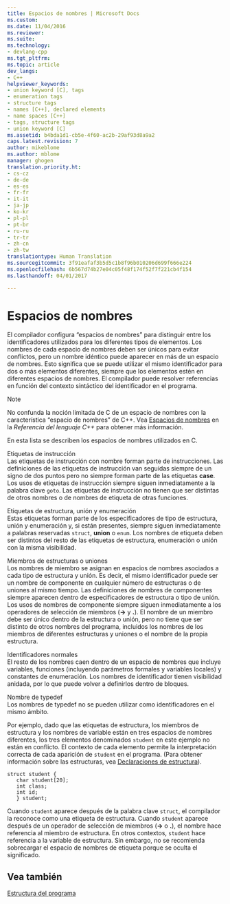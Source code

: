 ```yaml
---
title: Espacios de nombres | Microsoft Docs
ms.custom: 
ms.date: 11/04/2016
ms.reviewer: 
ms.suite: 
ms.technology:
- devlang-cpp
ms.tgt_pltfrm: 
ms.topic: article
dev_langs:
- C++
helpviewer_keywords:
- union keyword [C], tags
- enumeration tags
- structure tags
- names [C++], declared elements
- name spaces [C++]
- tags, structure tags
- union keyword [C]
ms.assetid: b4bda1d1-cb5e-4f60-ac2b-29af93d8a9a2
caps.latest.revision: 7
author: mikeblome
ms.author: mblome
manager: ghogen
translation.priority.ht:
- cs-cz
- de-de
- es-es
- fr-fr
- it-it
- ja-jp
- ko-kr
- pl-pl
- pt-br
- ru-ru
- tr-tr
- zh-cn
- zh-tw
translationtype: Human Translation
ms.sourcegitcommit: 3f91eafaf3b5d5c1b8f96b010206d699f666e224
ms.openlocfilehash: 6b567d74b27e04c05f48f174f52f7f221cb4f154
ms.lasthandoff: 04/01/2017

---
```

# <a name="name-spaces"></a>Espacios de nombres
El compilador configura “espacios de nombres” para distinguir entre los identificadores utilizados para los diferentes tipos de elementos. Los nombres de cada espacio de nombres deben ser únicos para evitar conflictos, pero un nombre idéntico puede aparecer en más de un espacio de nombres. Esto significa que se puede utilizar el mismo identificador para dos o más elementos diferentes, siempre que los elementos estén en diferentes espacios de nombres. El compilador puede resolver referencias en función del contexto sintáctico del identificador en el programa.  
  
> [!NOTE]
>  No confunda la noción limitada de C de un espacio de nombres con la característica “espacio de nombres” de C++. Vea [Espacios de nombres](../cpp/namespaces-cpp.md) en la *Referencia del lenguaje C++* para obtener más información.  
  
 En esta lista se describen los espacios de nombres utilizados en C.  
  
 Etiquetas de instrucción  
 Las etiquetas de instrucción con nombre forman parte de instrucciones. Las definiciones de las etiquetas de instrucción van seguidas siempre de un signo de dos puntos pero no siempre forman parte de las etiquetas **case**. Los usos de etiquetas de instrucción siempre siguen inmediatamente a la palabra clave `goto`. Las etiquetas de instrucción no tienen que ser distintas de otros nombres o de nombres de etiqueta de otras funciones.  
  
 Etiquetas de estructura, unión y enumeración  
 Estas etiquetas forman parte de los especificadores de tipo de estructura, unión y enumeración y, si están presentes, siempre siguen inmediatamente a palabras reservadas `struct`, **union** o `enum`. Los nombres de etiqueta deben ser distintos del resto de las etiquetas de estructura, enumeración o unión con la misma visibilidad.  
  
 Miembros de estructuras o uniones  
 Los nombres de miembro se asignan en espacios de nombres asociados a cada tipo de estructura y unión. Es decir, el mismo identificador puede ser un nombre de componente en cualquier número de estructuras o de uniones al mismo tiempo. Las definiciones de nombres de componentes siempre aparecen dentro de especificadores de estructura o tipo de unión. Los usos de nombres de componente siempre siguen inmediatamente a los operadores de selección de miembros (**->** y **.**). El nombre de un miembro debe ser único dentro de la estructura o unión, pero no tiene que ser distinto de otros nombres del programa, incluidos los nombres de los miembros de diferentes estructuras y uniones o el nombre de la propia estructura.  
  
 Identificadores normales  
 El resto de los nombres caen dentro de un espacio de nombres que incluye variables, funciones (incluyendo parámetros formales y variables locales) y constantes de enumeración. Los nombres de identificador tienen visibilidad anidada, por lo que puede volver a definirlos dentro de bloques.  
  
 Nombre de typedef  
 Los nombres de typedef no se pueden utilizar como identificadores en el mismo ámbito.  
  
 Por ejemplo, dado que las etiquetas de estructura, los miembros de estructura y los nombres de variable están en tres espacios de nombres diferentes, los tres elementos denominados `student` en este ejemplo no están en conflicto. El contexto de cada elemento permite la interpretación correcta de cada aparición de `student` en el programa. (Para obtener información sobre las estructuras, vea [Declaraciones de estructura](../c-language/structure-declarations.md)).  
  
```  
struct student {  
   char student[20];  
   int class;  
   int id;  
   } student;  
```  
  
 Cuando `student` aparece después de la palabra clave `struct`, el compilador la reconoce como una etiqueta de estructura. Cuando `student` aparece después de un operador de selección de miembros (**->** o **.**), el nombre hace referencia al miembro de estructura. En otros contextos, `student` hace referencia a la variable de estructura. Sin embargo, no se recomienda sobrecargar el espacio de nombres de etiqueta porque se oculta el significado.  
  
## <a name="see-also"></a>Vea también  
 [Estructura del programa](../c-language/program-structure.md)

